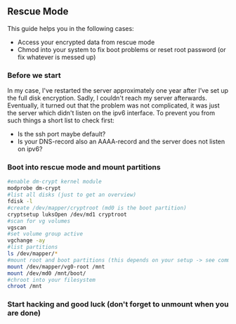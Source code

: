 ## Rescue Mode
This guide helps you in the following cases:
- Access your encrypted data from rescue mode
- Chmod into your system to fix boot problems or reset root password (or fix whatever is messed up)

### Before we start
In my case, I've restarted the server approximately one year after I’ve set up the full disk encryption. Sadly, I couldn't reach my server afterwards. Eventually, it turned out that the problem was not complicated, it was just the server which didn't listen on the ipv6 interface. To prevent you from such things a short list to check first:
- Is the ssh port maybe default?
- Is your DNS-record also an AAAA-record and the server does not listen on ipv6?

### Boot into rescue mode and mount partitions
```bash
#enable dm-crypt kernel module
modprobe dm-crypt 
#list all disks (just to get an overview)
fdisk -l
#create /dev/mapper/cryptroot (md0 is the boot partition)
cryptsetup luksOpen /dev/md1 cryptroot
#scan for vg volumes
vgscan
#set volume group active
vgchange -ay 
#list partitions
ls /dev/mapper/*
#mount root and boot partitions (this depends on your setup -> see command before)
mount /dev/mapper/vg0-root /mnt
mount /dev/md0 /mnt/boot/
#chroot into your filesystem
chroot /mnt
```
### Start hacking and good luck (don't forget to unmount when you are done)

